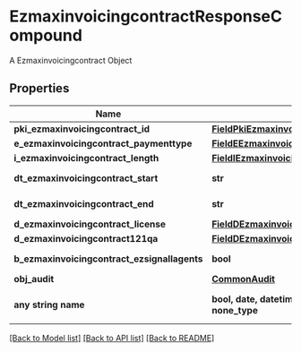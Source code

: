 # EzmaxinvoicingcontractResponseCompound

A Ezmaxinvoicingcontract Object

## Properties
Name | Type | Description | Notes
------------ | ------------- | ------------- | -------------
**pki_ezmaxinvoicingcontract_id** | [**FieldPkiEzmaxinvoicingcontractID**](FieldPkiEzmaxinvoicingcontractID.md) |  | 
**e_ezmaxinvoicingcontract_paymenttype** | [**FieldEEzmaxinvoicingcontractPaymenttype**](FieldEEzmaxinvoicingcontractPaymenttype.md) |  | 
**i_ezmaxinvoicingcontract_length** | [**FieldIEzmaxinvoicingcontractLength**](FieldIEzmaxinvoicingcontractLength.md) |  | 
**dt_ezmaxinvoicingcontract_start** | **str** | The start date of the Ezmaxinvoicingcontract | 
**dt_ezmaxinvoicingcontract_end** | **str** | The end date of the Ezmaxinvoicingcontract | 
**d_ezmaxinvoicingcontract_license** | [**FieldDEzmaxinvoicingcontractLicense**](FieldDEzmaxinvoicingcontractLicense.md) |  | 
**d_ezmaxinvoicingcontract121qa** | [**FieldDEzmaxinvoicingcontract121qa**](FieldDEzmaxinvoicingcontract121qa.md) |  | 
**b_ezmaxinvoicingcontract_ezsignallagents** | **bool** | Whether eZsign is for all agents | 
**obj_audit** | [**CommonAudit**](CommonAudit.md) |  | 
**any string name** | **bool, date, datetime, dict, float, int, list, str, none_type** | any string name can be used but the value must be the correct type | [optional]

[[Back to Model list]](../README.md#documentation-for-models) [[Back to API list]](../README.md#documentation-for-api-endpoints) [[Back to README]](../README.md)


